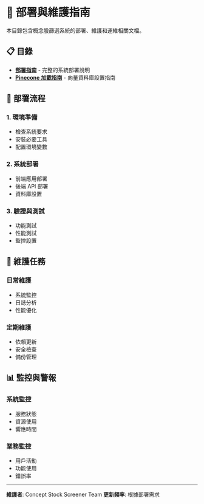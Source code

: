 # 🚀 部署與維護指南

本目錄包含概念股篩選系統的部署、維護和運維相關文檔。

## 📋 目錄

- **[部署指南](./DEPLOYMENT_GUIDE.md)** - 完整的系統部署說明
- **[Pinecone 加載指南](./PINECONE_LOADING_GUIDE.md)** - 向量資料庫設置指南

## 🎯 部署流程

### 1. 環境準備
- 檢查系統要求
- 安裝必要工具
- 配置環境變數

### 2. 系統部署
- 前端應用部署
- 後端 API 部署
- 資料庫設置

### 3. 驗證與測試
- 功能測試
- 性能測試
- 監控設置

## 🔧 維護任務

### 日常維護
- 系統監控
- 日誌分析
- 性能優化

### 定期維護
- 依賴更新
- 安全檢查
- 備份管理

## 📊 監控與警報

### 系統監控
- 服務狀態
- 資源使用
- 響應時間

### 業務監控
- 用戶活動
- 功能使用
- 錯誤率

---

**維護者**: Concept Stock Screener Team
**更新頻率**: 根據部署需求
